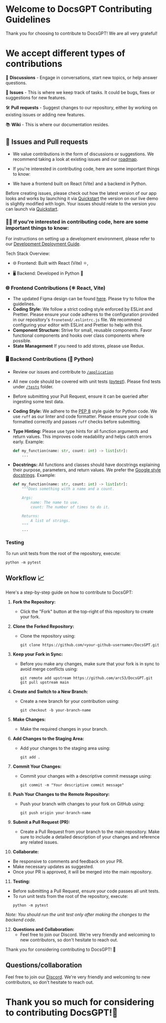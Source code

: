 # Welcome to DocsGPT Contributing Guidelines

Thank you for choosing to contribute to DocsGPT! We are all very grateful! 

# We accept different types of contributions

📣 **Discussions** - Engage in conversations, start new topics, or help answer questions.

🐞 **Issues** - This is where we keep track of tasks. It could be bugs, fixes or suggestions for new features.

🛠️ **Pull requests** - Suggest changes to our repository, either by working on existing issues or adding new features.

📚 **Wiki** - This is where our documentation resides.


## 🐞 Issues and Pull requests

- We value contributions in the form of discussions or suggestions. We recommend taking a look at existing issues and our [roadmap](https://github.com/orgs/arc53/projects/2).


- If you're interested in contributing code, here are some important things to know:

- We have a frontend built on React (Vite) and a backend in Python.

  
Before creating issues, please check out how the latest version of our app looks and works by launching it via [Quickstart](https://github.com/arc53/DocsGPT#quickstart) the version on our live demo is slightly modified with login. Your issues should relate to the version you can launch via [Quickstart](https://github.com/arc53/DocsGPT#quickstart).

### 👨‍💻 If you're interested in contributing code, here are some important things to know:

For instructions on setting up a development environment, please refer to our [Development Deployment Guide](https://docs.docsgpt.cloud/Deploying/Development-Environment).

Tech Stack Overview:

- 🌐 Frontend: Built with React (Vite) ⚛️,

- 🖥 Backend: Developed in Python 🐍

### 🌐 Frontend Contributions (⚛️ React, Vite)

*   The updated Figma design can be found [here](https://www.figma.com/file/OXLtrl1EAy885to6S69554/DocsGPT?node-id=0%3A1&t=hjWVuxRg9yi5YkJ9-1).  Please try to follow the guidelines.
*   **Coding Style:** We follow a strict coding style enforced by ESLint and Prettier. Please ensure your code adheres to the configuration provided in our repository's `fronetend/.eslintrc.js` file.  We recommend configuring your editor with ESLint and Prettier to help with this.
* **Component Structure:** Strive for small, reusable components.  Favor functional components and hooks over class components where possible.
* **State Management** If you need to add stores, please use Redux.

### 🖥 Backend Contributions (🐍 Python)

- Review our issues and contribute to [`/application`](https://github.com/arc53/DocsGPT/tree/main/application) 
- All new code should be covered with unit tests ([pytest](https://github.com/pytest-dev/pytest)). Please find tests under [`/tests`](https://github.com/arc53/DocsGPT/tree/main/tests) folder.
- Before submitting your Pull Request, ensure it can be queried after ingesting some test data.
- **Coding Style:** We adhere to the [PEP 8](https://www.python.org/dev/peps/pep-0008/) style guide for Python code. We use `ruff` as our linter and code formatter.  Please ensure your code is formatted correctly and passes `ruff` checks before submitting.
- **Type Hinting:**  Please use type hints for all function arguments and return values. This improves code readability and helps catch errors early.  Example:

    ```python
    def my_function(name: str, count: int) -> list[str]:
        ...
    ```
- **Docstrings:**  All functions and classes should have docstrings explaining their purpose, parameters, and return values.  We prefer the [Google style docstrings](https://sphinxcontrib-napoleon.readthedocs.io/en/latest/example_google.html). Example:

    ```python
    def my_function(name: str, count: int) -> list[str]:
        """Does something with a name and a count.

        Args:
            name: The name to use.
            count: The number of times to do it.

        Returns:
            A list of strings.
        """
        ...
    ```
  
### Testing

To run unit tests from the root of the repository, execute:
```
python -m pytest
```

## Workflow 📈

Here's a step-by-step guide on how to contribute to DocsGPT:

1. **Fork the Repository:**
   - Click the "Fork" button at the top-right of this repository to create your fork.

2. **Clone the Forked Repository:**
   - Clone the repository using:
      ``` shell
      git clone https://github.com/<your-github-username>/DocsGPT.git
      ```

3. **Keep your Fork in Sync:**
   - Before you make any changes, make sure that your fork is in sync to avoid merge conflicts using:
     ```shell
     git remote add upstream https://github.com/arc53/DocsGPT.git
     git pull upstream main
     ```

4. **Create and Switch to a New Branch:**
   - Create a new branch for your contribution using:
     ```shell
     git checkout -b your-branch-name
     ```

5. **Make Changes:**
   - Make the required changes in your branch.

6. **Add Changes to the Staging Area:**
   - Add your changes to the staging area using:
     ```shell
     git add .
     ```

7. **Commit Your Changes:**
   - Commit your changes with a descriptive commit message using:
     ```shell
     git commit -m "Your descriptive commit message"
     ```

8. **Push Your Changes to the Remote Repository:**
   - Push your branch with changes to your fork on GitHub using:
     ```shell
     git push origin your-branch-name
     ```

9. **Submit a Pull Request (PR):**
   - Create a Pull Request from your branch to the main repository. Make sure to include a detailed description of your changes and reference any related issues.

10. **Collaborate:**
   - Be responsive to comments and feedback on your PR.
   - Make necessary updates as suggested.
   - Once your PR is approved, it will be merged into the main repository.

11. **Testing:**
   - Before submitting a Pull Request, ensure your code passes all unit tests.
   - To run unit tests from the root of the repository, execute:
     ```shell
     python -m pytest
     ```

*Note: You should run the unit test only after making the changes to the backend code.*

12. **Questions and Collaboration:**
    - Feel free to join our Discord. We're very friendly and welcoming to new contributors, so don't hesitate to reach out.

Thank you for considering contributing to DocsGPT! 🙏

## Questions/collaboration
Feel free to join our [Discord](https://discord.gg/n5BX8dh8rU). We're very friendly and welcoming to new contributors, so don't hesitate to reach out.
# Thank you so much for considering to contributing DocsGPT!🙏

